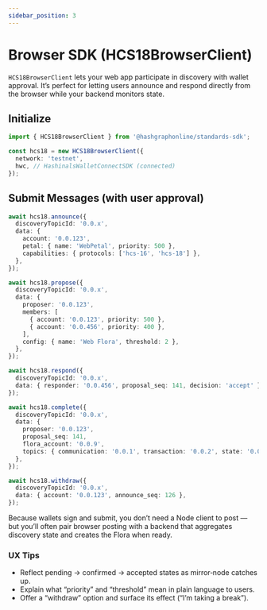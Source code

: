 ```yaml
---
sidebar_position: 3
---
```


# Browser SDK (HCS18BrowserClient)

`HCS18BrowserClient` lets your web app participate in discovery with wallet approval. It’s perfect for letting users announce and respond directly from the browser while your backend monitors state.

## Initialize

```ts
import { HCS18BrowserClient } from '@hashgraphonline/standards-sdk';

const hcs18 = new HCS18BrowserClient({
  network: 'testnet',
  hwc, // HashinalsWalletConnectSDK (connected)
});
```

## Submit Messages (with user approval)

```ts
await hcs18.announce({
  discoveryTopicId: '0.0.x',
  data: {
    account: '0.0.123',
    petal: { name: 'WebPetal', priority: 500 },
    capabilities: { protocols: ['hcs-16', 'hcs-18'] },
  },
});

await hcs18.propose({
  discoveryTopicId: '0.0.x',
  data: {
    proposer: '0.0.123',
    members: [
      { account: '0.0.123', priority: 500 },
      { account: '0.0.456', priority: 400 },
    ],
    config: { name: 'Web Flora', threshold: 2 },
  },
});

await hcs18.respond({
  discoveryTopicId: '0.0.x',
  data: { responder: '0.0.456', proposal_seq: 141, decision: 'accept' },
});

await hcs18.complete({
  discoveryTopicId: '0.0.x',
  data: {
    proposer: '0.0.123',
    proposal_seq: 141,
    flora_account: '0.0.9',
    topics: { communication: '0.0.1', transaction: '0.0.2', state: '0.0.3' },
  },
});

await hcs18.withdraw({
  discoveryTopicId: '0.0.x',
  data: { account: '0.0.123', announce_seq: 126 },
});
```

Because wallets sign and submit, you don’t need a Node client to post — but you’ll often pair browser posting with a backend that aggregates discovery state and creates the Flora when ready.

### UX Tips

- Reflect pending → confirmed → accepted states as mirror‑node catches up.
- Explain what “priority” and “threshold” mean in plain language to users.
- Offer a “withdraw” option and surface its effect (“I’m taking a break”).
